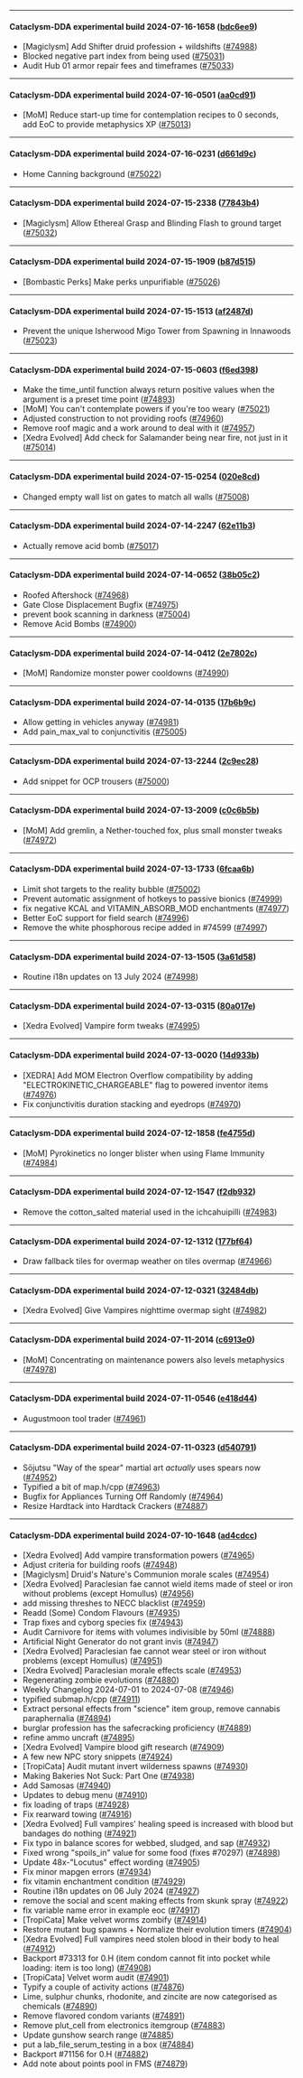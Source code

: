 
---

#### Cataclysm-DDA experimental build 2024-07-16-1658 ([bdc6ee9](https://github.com/CleverRaven/Cataclysm-DDA/releases/tag/cdda-experimental-2024-07-16-1658))

* [Magiclysm] Add Shifter druid profession + wildshifts ([#74988](https://github.com/CleverRaven/Cataclysm-DDA/pull/74988))
* Blocked negative part index from being used ([#75031](https://github.com/CleverRaven/Cataclysm-DDA/pull/75031))
* Audit Hub 01 armor repair fees and timeframes ([#75033](https://github.com/CleverRaven/Cataclysm-DDA/pull/75033))

---

#### Cataclysm-DDA experimental build 2024-07-16-0501 ([aa0cd91](https://github.com/CleverRaven/Cataclysm-DDA/releases/tag/cdda-experimental-2024-07-16-0501))

* [MoM] Reduce start-up time for contemplation recipes to 0 seconds, add EoC to provide metaphysics XP ([#75013](https://github.com/CleverRaven/Cataclysm-DDA/pull/75013))

---

#### Cataclysm-DDA experimental build 2024-07-16-0231 ([d661d9c](https://github.com/CleverRaven/Cataclysm-DDA/releases/tag/cdda-experimental-2024-07-16-0231))

* Home Canning background ([#75022](https://github.com/CleverRaven/Cataclysm-DDA/pull/75022))

---

#### Cataclysm-DDA experimental build 2024-07-15-2338 ([77843b4](https://github.com/CleverRaven/Cataclysm-DDA/releases/tag/cdda-experimental-2024-07-15-2338))

* [Magiclysm] Allow Ethereal Grasp and Blinding Flash to ground target ([#75032](https://github.com/CleverRaven/Cataclysm-DDA/pull/75032))

---

#### Cataclysm-DDA experimental build 2024-07-15-1909 ([b87d515](https://github.com/CleverRaven/Cataclysm-DDA/releases/tag/cdda-experimental-2024-07-15-1909))

* [Bombastic Perks] Make perks unpurifiable ([#75026](https://github.com/CleverRaven/Cataclysm-DDA/pull/75026))

---

#### Cataclysm-DDA experimental build 2024-07-15-1513 ([af2487d](https://github.com/CleverRaven/Cataclysm-DDA/releases/tag/cdda-experimental-2024-07-15-1513))

* Prevent the unique Isherwood Migo Tower from Spawning in Innawoods ([#75023](https://github.com/CleverRaven/Cataclysm-DDA/pull/75023))

---

#### Cataclysm-DDA experimental build 2024-07-15-0603 ([f6ed398](https://github.com/CleverRaven/Cataclysm-DDA/releases/tag/cdda-experimental-2024-07-15-0603))

* Make the time_until function always return positive values when the argument is a preset time point ([#74893](https://github.com/CleverRaven/Cataclysm-DDA/pull/74893))
* [MoM] You can't contemplate powers if you're too weary ([#75021](https://github.com/CleverRaven/Cataclysm-DDA/pull/75021))
* Adjusted construction to not providing roofs ([#74960](https://github.com/CleverRaven/Cataclysm-DDA/pull/74960))
* Remove roof magic and a work around to deal with it ([#74957](https://github.com/CleverRaven/Cataclysm-DDA/pull/74957))
* [Xedra Evolved] Add check for Salamander being near fire, not just in it ([#75014](https://github.com/CleverRaven/Cataclysm-DDA/pull/75014))

---

#### Cataclysm-DDA experimental build 2024-07-15-0254 ([020e8cd](https://github.com/CleverRaven/Cataclysm-DDA/releases/tag/cdda-experimental-2024-07-15-0254))

* Changed empty wall list on gates to match all walls ([#75008](https://github.com/CleverRaven/Cataclysm-DDA/pull/75008))

---

#### Cataclysm-DDA experimental build 2024-07-14-2247 ([62e11b3](https://github.com/CleverRaven/Cataclysm-DDA/releases/tag/cdda-experimental-2024-07-14-2247))

* Actually remove acid bomb ([#75017](https://github.com/CleverRaven/Cataclysm-DDA/pull/75017))

---

#### Cataclysm-DDA experimental build 2024-07-14-0652 ([38b05c2](https://github.com/CleverRaven/Cataclysm-DDA/releases/tag/cdda-experimental-2024-07-14-0652))

* Roofed Aftershock ([#74968](https://github.com/CleverRaven/Cataclysm-DDA/pull/74968))
* Gate Close Displacement Bugfix ([#74975](https://github.com/CleverRaven/Cataclysm-DDA/pull/74975))
* prevent book scanning in darkness ([#75004](https://github.com/CleverRaven/Cataclysm-DDA/pull/75004))
* Remove Acid Bombs ([#74900](https://github.com/CleverRaven/Cataclysm-DDA/pull/74900))

---

#### Cataclysm-DDA experimental build 2024-07-14-0412 ([2e7802c](https://github.com/CleverRaven/Cataclysm-DDA/releases/tag/cdda-experimental-2024-07-14-0412))

* [MoM] Randomize monster power cooldowns ([#74990](https://github.com/CleverRaven/Cataclysm-DDA/pull/74990))

---

#### Cataclysm-DDA experimental build 2024-07-14-0135 ([17b6b9c](https://github.com/CleverRaven/Cataclysm-DDA/releases/tag/cdda-experimental-2024-07-14-0135))

* Allow getting in vehicles anyway ([#74981](https://github.com/CleverRaven/Cataclysm-DDA/pull/74981))
* Add pain_max_val to conjunctivitis ([#75005](https://github.com/CleverRaven/Cataclysm-DDA/pull/75005))

---

#### Cataclysm-DDA experimental build 2024-07-13-2244 ([2c9ec28](https://github.com/CleverRaven/Cataclysm-DDA/releases/tag/cdda-experimental-2024-07-13-2244))

* Add snippet for OCP trousers ([#75000](https://github.com/CleverRaven/Cataclysm-DDA/pull/75000))

---

#### Cataclysm-DDA experimental build 2024-07-13-2009 ([c0c6b5b](https://github.com/CleverRaven/Cataclysm-DDA/releases/tag/cdda-experimental-2024-07-13-2009))

* [MoM] Add gremlin, a Nether-touched fox, plus small monster tweaks ([#74972](https://github.com/CleverRaven/Cataclysm-DDA/pull/74972))

---

#### Cataclysm-DDA experimental build 2024-07-13-1733 ([6fcaa6b](https://github.com/CleverRaven/Cataclysm-DDA/releases/tag/cdda-experimental-2024-07-13-1733))

* Limit shot targets to the reality bubble ([#75002](https://github.com/CleverRaven/Cataclysm-DDA/pull/75002))
* Prevent automatic assignment of hotkeys to passive bionics ([#74999](https://github.com/CleverRaven/Cataclysm-DDA/pull/74999))
* fix negative KCAL and VITAMIN_ABSORB_MOD enchantments ([#74977](https://github.com/CleverRaven/Cataclysm-DDA/pull/74977))
* Better EoC support for field search ([#74996](https://github.com/CleverRaven/Cataclysm-DDA/pull/74996))
* Remove the white phosphorous recipe added in #74599 ([#74997](https://github.com/CleverRaven/Cataclysm-DDA/pull/74997))

---

#### Cataclysm-DDA experimental build 2024-07-13-1505 ([3a61d58](https://github.com/CleverRaven/Cataclysm-DDA/releases/tag/cdda-experimental-2024-07-13-1505))

* Routine i18n updates on 13 July 2024 ([#74998](https://github.com/CleverRaven/Cataclysm-DDA/pull/74998))

---

#### Cataclysm-DDA experimental build 2024-07-13-0315 ([80a017e](https://github.com/CleverRaven/Cataclysm-DDA/releases/tag/cdda-experimental-2024-07-13-0315))

* [Xedra Evolved] Vampire form tweaks ([#74995](https://github.com/CleverRaven/Cataclysm-DDA/pull/74995))

---

#### Cataclysm-DDA experimental build 2024-07-13-0020 ([14d933b](https://github.com/CleverRaven/Cataclysm-DDA/releases/tag/cdda-experimental-2024-07-13-0020))

* [XEDRA] Add MOM Electron Overflow compatibility by adding "ELECTROKINETIC_CHARGEABLE" flag to powered inventor items ([#74976](https://github.com/CleverRaven/Cataclysm-DDA/pull/74976))
* Fix conjunctivitis duration stacking and eyedrops ([#74970](https://github.com/CleverRaven/Cataclysm-DDA/pull/74970))

---

#### Cataclysm-DDA experimental build 2024-07-12-1858 ([fe4755d](https://github.com/CleverRaven/Cataclysm-DDA/releases/tag/cdda-experimental-2024-07-12-1858))

* [MoM] Pyrokinetics no longer blister when using Flame Immunity ([#74984](https://github.com/CleverRaven/Cataclysm-DDA/pull/74984))

---

#### Cataclysm-DDA experimental build 2024-07-12-1547 ([f2db932](https://github.com/CleverRaven/Cataclysm-DDA/releases/tag/cdda-experimental-2024-07-12-1547))

* Remove the cotton_salted material used in the ichcahuipilli ([#74983](https://github.com/CleverRaven/Cataclysm-DDA/pull/74983))

---

#### Cataclysm-DDA experimental build 2024-07-12-1312 ([177bf64](https://github.com/CleverRaven/Cataclysm-DDA/releases/tag/cdda-experimental-2024-07-12-1312))

* Draw fallback tiles for overmap weather on tiles overmap ([#74966](https://github.com/CleverRaven/Cataclysm-DDA/pull/74966))

---

#### Cataclysm-DDA experimental build 2024-07-12-0321 ([32484db](https://github.com/CleverRaven/Cataclysm-DDA/releases/tag/cdda-experimental-2024-07-12-0321))

* [Xedra Evolved] Give Vampires nighttime overmap sight ([#74982](https://github.com/CleverRaven/Cataclysm-DDA/pull/74982))

---

#### Cataclysm-DDA experimental build 2024-07-11-2014 ([c6913e0](https://github.com/CleverRaven/Cataclysm-DDA/releases/tag/cdda-experimental-2024-07-11-2014))

* [MoM] Concentrating on maintenance powers also levels metaphysics ([#74978](https://github.com/CleverRaven/Cataclysm-DDA/pull/74978))

---

#### Cataclysm-DDA experimental build 2024-07-11-0546 ([e418d44](https://github.com/CleverRaven/Cataclysm-DDA/releases/tag/cdda-experimental-2024-07-11-0546))

* Augustmoon tool trader ([#74961](https://github.com/CleverRaven/Cataclysm-DDA/pull/74961))

---

#### Cataclysm-DDA experimental build 2024-07-11-0323 ([d540791](https://github.com/CleverRaven/Cataclysm-DDA/releases/tag/cdda-experimental-2024-07-11-0323))

* Sōjutsu "Way of the spear" martial art *actually* uses spears now ([#74952](https://github.com/CleverRaven/Cataclysm-DDA/pull/74952))
* Typified a bit of map.h/cpp ([#74963](https://github.com/CleverRaven/Cataclysm-DDA/pull/74963))
* Bugfix for Appliances Turning Off Randomly ([#74964](https://github.com/CleverRaven/Cataclysm-DDA/pull/74964))
* Resize Hardtack into Hardtack Crackers ([#74887](https://github.com/CleverRaven/Cataclysm-DDA/pull/74887))

---

#### Cataclysm-DDA experimental build 2024-07-10-1648 ([ad4cdcc](https://github.com/CleverRaven/Cataclysm-DDA/releases/tag/cdda-experimental-2024-07-10-1648))

* [Xedra Evolved] Add vampire transformation powers ([#74965](https://github.com/CleverRaven/Cataclysm-DDA/pull/74965))
* Adjust criteria for building roofs ([#74948](https://github.com/CleverRaven/Cataclysm-DDA/pull/74948))
* [Magiclysm] Druid's Nature's Communion morale scales ([#74954](https://github.com/CleverRaven/Cataclysm-DDA/pull/74954))
* [Xedra Evolved] Paraclesian fae cannot wield items made of steel or iron without problems (except Homullus) ([#74956](https://github.com/CleverRaven/Cataclysm-DDA/pull/74956))
* add missing threshes to NECC blacklist ([#74959](https://github.com/CleverRaven/Cataclysm-DDA/pull/74959))
* Readd (Some) Condom Flavours ([#74935](https://github.com/CleverRaven/Cataclysm-DDA/pull/74935))
* Trap fixes and cyborg species fix ([#74943](https://github.com/CleverRaven/Cataclysm-DDA/pull/74943))
* Audit Carnivore for items with volumes indivisible by 50ml ([#74888](https://github.com/CleverRaven/Cataclysm-DDA/pull/74888))
* Artificial Night Generator do not grant invis ([#74947](https://github.com/CleverRaven/Cataclysm-DDA/pull/74947))
* [Xedra Evolved] Paraclesian fae cannot wear steel or iron without problems (except Homullus) ([#74951](https://github.com/CleverRaven/Cataclysm-DDA/pull/74951))
* [Xedra Evolved] Paraclesian morale effects scale ([#74953](https://github.com/CleverRaven/Cataclysm-DDA/pull/74953))
* Regenerating zombie evolutions ([#74880](https://github.com/CleverRaven/Cataclysm-DDA/pull/74880))
* Weekly Changelog 2024-07-01 to 2024-07-08 ([#74946](https://github.com/CleverRaven/Cataclysm-DDA/pull/74946))
* typified submap.h/cpp ([#74911](https://github.com/CleverRaven/Cataclysm-DDA/pull/74911))
* Extract personal effects from "science" item group, remove cannabis paraphernalia ([#74894](https://github.com/CleverRaven/Cataclysm-DDA/pull/74894))
* burglar profession has the safecracking proficiency ([#74889](https://github.com/CleverRaven/Cataclysm-DDA/pull/74889))
* refine ammo uncraft ([#74895](https://github.com/CleverRaven/Cataclysm-DDA/pull/74895))
* [Xedra Evolved] Vampire blood gift research ([#74909](https://github.com/CleverRaven/Cataclysm-DDA/pull/74909))
* A few new NPC story snippets ([#74924](https://github.com/CleverRaven/Cataclysm-DDA/pull/74924))
* [TropiCata] Audit mutant invert wilderness spawns ([#74930](https://github.com/CleverRaven/Cataclysm-DDA/pull/74930))
* Making Bakeries Not Suck: Part One ([#74938](https://github.com/CleverRaven/Cataclysm-DDA/pull/74938))
* Add Samosas ([#74940](https://github.com/CleverRaven/Cataclysm-DDA/pull/74940))
* Updates to debug menu ([#74910](https://github.com/CleverRaven/Cataclysm-DDA/pull/74910))
* fix loading of traps ([#74928](https://github.com/CleverRaven/Cataclysm-DDA/pull/74928))
* Fix rearward towing ([#74916](https://github.com/CleverRaven/Cataclysm-DDA/pull/74916))
* [Xedra Evolved] Full vampires' healing speed is increased with blood but bandages do nothing ([#74921](https://github.com/CleverRaven/Cataclysm-DDA/pull/74921))
* Fix typo in balance scores for webbed, sludged, and sap ([#74932](https://github.com/CleverRaven/Cataclysm-DDA/pull/74932))
* Fixed wrong "spoils_in" value for some food (fixes #70297) ([#74898](https://github.com/CleverRaven/Cataclysm-DDA/pull/74898))
* Update 48x-"Locutus" effect wording ([#74905](https://github.com/CleverRaven/Cataclysm-DDA/pull/74905))
* Fix minor mapgen errors ([#74934](https://github.com/CleverRaven/Cataclysm-DDA/pull/74934))
* fix vitamin enchantment condition ([#74929](https://github.com/CleverRaven/Cataclysm-DDA/pull/74929))
* Routine i18n updates on 06 July 2024 ([#74927](https://github.com/CleverRaven/Cataclysm-DDA/pull/74927))
* remove the social and scent making effects from skunk spray ([#74922](https://github.com/CleverRaven/Cataclysm-DDA/pull/74922))
* fix variable name error in example eoc ([#74917](https://github.com/CleverRaven/Cataclysm-DDA/pull/74917))
* [TropiCata] Make velvet worms zombify ([#74914](https://github.com/CleverRaven/Cataclysm-DDA/pull/74914))
* Restore mutant bug spawns + Normalize their evolution timers ([#74904](https://github.com/CleverRaven/Cataclysm-DDA/pull/74904))
* [Xedra Evolved] Full vampires need stolen blood in their body to heal ([#74912](https://github.com/CleverRaven/Cataclysm-DDA/pull/74912))
* Backport #73313 for 0.H (item condom cannot fit into pocket while loading: item is too long) ([#74908](https://github.com/CleverRaven/Cataclysm-DDA/pull/74908))
* [TropiCata] Velvet worm audit ([#74901](https://github.com/CleverRaven/Cataclysm-DDA/pull/74901))
* Typify a couple of activity actions ([#74876](https://github.com/CleverRaven/Cataclysm-DDA/pull/74876))
* Lime, sulphur chunks, rhodonite, and zincite are now categorised as chemicals ([#74890](https://github.com/CleverRaven/Cataclysm-DDA/pull/74890))
* Remove flavored condom variants ([#74891](https://github.com/CleverRaven/Cataclysm-DDA/pull/74891))
* Remove plut_cell from electronics itemgroup ([#74883](https://github.com/CleverRaven/Cataclysm-DDA/pull/74883))
* Update gunshow search range ([#74885](https://github.com/CleverRaven/Cataclysm-DDA/pull/74885))
* put a lab_file_serum_testing in a box ([#74884](https://github.com/CleverRaven/Cataclysm-DDA/pull/74884))
* Backport #71156 for 0.H ([#74882](https://github.com/CleverRaven/Cataclysm-DDA/pull/74882))
* Add note about points pool in FMS ([#74879](https://github.com/CleverRaven/Cataclysm-DDA/pull/74879))
